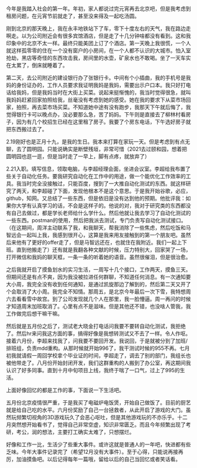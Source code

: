 今年是我踏入社会的第一年。年初，家人都说过完元宵再去北京吧，但是我考虑到租房问题，在元宵节前就走了，甚至没来得及一起吃汤圆。

刚到北京的那天晚上，我在永丰地铁站下了车，零下十度左右的天气，我在路边走啊走。以为公司附近会有很多宾馆酒店，但是走了十几分钟啥都没有看到。这和我印象中的北京不太一样。最终只能美团上订了个酒店。第一天晚上我很慌，一个人就这样孤零零的住在一个没有窗户的小房间，在一个人都不认识的大城市。怕入室抢劫，黑店等奇怪的东西攻击我，房间里的水壶，矿泉水也不敢喝。坐了一天车实在太累了，倒床就睡着了。

第二天，去公司附近的建设银行办了张银行卡。中间有个小插曲，我的手机号是我妈的身份证办的，工作人员要求我证明我妈是我妈，需要出示户口本。我只好打电话给我妈，但是我妈当时在大街上买菜。说起来挺惭愧的，我当时觉得很急，就叫我妈妈赶紧回家拍照给我，丝毫没有考虑到她的感受。她在我的要求下从菜市场回家，拍照，再去菜市场买菜。不知道她中途有没有跑步，我那天下午就后悔了，我觉得银行卡可以晚点办，没必要那么急，苦了妈妈。下午则是直接去了柳林村看房子，因为有几个校招生已经在这里租了房子。我要了个房东电话，下午选好房子就把东西搬过去了。

2.19刚好也是正月十九，是我的生日。我本来打算在家玩一天。但是考虑到有点无聊，去了圆明园。只能说确实是断壁残垣，非常可惜（2021去过颐和园，想着把圆明园也逛一逛，但是当时走了一早上，脚有点疼，就放弃了）

2.21入职。填写信息，领取电脑，与李超经理会面，坐进会议室。李超给我布置了些关于自动化任务。要我研究自动化在工作中的用途，做一个能优化工作效率的工具。我当时完全没接触过，只能百度，搜到了一大推自动化测试的东西。就这样研究了两天，和李超碰了下面，发现他根本不是这个意思。于是我开始谷歌，必应，github，知网。又总结了一些东西，但是依旧是没有达到他的预期。他批评我：如果你大学有认真学习的话，不会是这样子的。他说的对，我对于研究类的东西都没有自己去做过，都是学长老师给什么学什么。然后他就让我去学习了自动化测试的一些东西。postman的使用，然后把我派去测试，专门负责写自动化测试接口。（在这期间，周洋主动联系了我，和我聊天，帮我消除了一些焦虑，然后吃饭和马智远会一起叫上我，我感到很开心，这算是我来用友接触到的第一个朋友吧。虽然后来他有了更好的offer走了，但是马智远还在，也就住在我附近。我们一起上下班。直到他搬走了）还有就是我翻各种文献的时候，压力特别大，回家哭了一场，打开微信和我妈的聊天框，一条一条的听着她的语音。虽然很催泪，但是很治愈。

之后我就开启了摸鱼划水的实习生活，一周写十几个接口，工作两天，摸鱼三天。但期间还是有点不爽，因为我没被拉进任何群聊，不知道任何消息。有一次通知要大小周，我完全没有收到任何通知，是通过凯旋那边了解到的，然后第二天又开了个会取消了大小周。我完全不知情。那周五，是北京今年最后一次下雪，我特想周六去看看雪中故宫。到了公司发现就几个人在那里，我一脸懵逼。周一再问的时候才知道周末加班取消了。心里有点不是滋味。但是其他还不错，也没啥人管我，我工作做完后想干嘛干嘛。

然后就是五月份之后了，测试老大晓金打电话问我要不要转自动化测试，我拒绝了。然后hr来问我这方面的事，搞得好像是我想转测试又不去了一样。令人作呕。接着六月份，李超来找我了，问我要不要回开发。我说回，于是就被分到了加班/排班组，负责mdd重构。从那时候就开始996了，我干测试时候的955不再。七月初我就请假一周回学校拿个毕业证的时间，李超走了，调去了别的部门，我组长也被他带走了。八月份开始封闭开发，我们这群重构的人搬到了办公室，再这期间我认识了好多同事。直到十月中旬项目上线，我终于喘了一口气，过上了995的生活。

上面好像回忆的都是工作的事，下面说一下生活吧。

五月份北京疫情很严重，于是我买了电磁炉电饭煲，开始自己做饭了。目前的厨艺就是给自己吃的水平。六月份奖励了自己一台拯救者，从此开启了游戏的大门。虽然玩频繁切视角的3D游戏玩久了会恶心呕吐，但是其他游戏玩的不亦乐乎。十二月突然想开始看书了，觉得自己非常空虚，知识非常匮乏。而且今年频繁出现了考研，考公，润的想法，主要打工确实太难了，只想摆烂。

好像和工作一比，生活少了些重大事件。或许这就是普通人的一年吧，快进都有些乏味。今年大事件记录完了（希望12月没有大事件）。至于心得，只能说再接再厉，加油摸鱼吧。以后记得每年一篇哦，留给以后的自己当回忆或者笑话看。